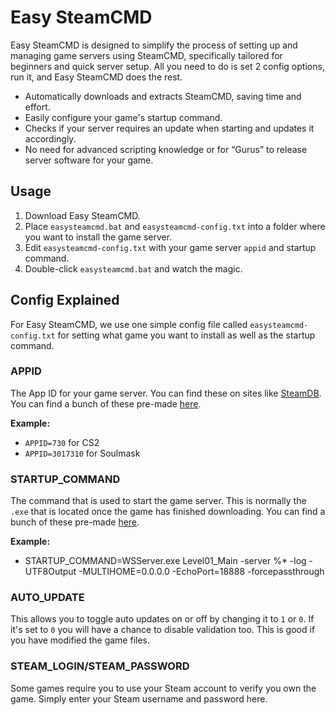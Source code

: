 # Easy SteamCMD

Easy SteamCMD is designed to simplify the process of setting up and managing game servers using SteamCMD, specifically tailored for beginners and quick server setup. All you need to do is set 2 config options, run it, and Easy SteamCMD does the rest.

- Automatically downloads and extracts SteamCMD, saving time and effort.
- Easily configure your game's startup command.
- Checks if your server requires an update when starting and updates it accordingly.
- No need for advanced scripting knowledge or for “Gurus” to release server software for your game.

## Usage

1. Download Easy SteamCMD.
2. Place `easysteamcmd.bat` and `easysteamcmd-config.txt` into a folder where you want to install the game server.
3. Edit `easysteamcmd-config.txt` with your game server `appid` and startup command.
4. Double-click `easysteamcmd.bat` and watch the magic.

## Config Explained

For Easy SteamCMD, we use one simple config file called `easysteamcmd-config.txt` for setting what game you want to install as well as the startup command.

### APPID

The App ID for your game server. You can find these on sites like [SteamDB](https://steamdb.info/). You can find a bunch of these pre-made [here](#).

**Example:**
- `APPID=730` for CS2
- `APPID=3017310` for Soulmask

### STARTUP_COMMAND

The command that is used to start the game server. This is normally the `.exe` that is located once the game has finished downloading. You can find a bunch of these pre-made [here](#).

**Example:**
- STARTUP_COMMAND=WSServer.exe Level01_Main -server %* -log -UTF8Output -MULTIHOME=0.0.0.0 -EchoPort=18888 -forcepassthrough

### AUTO_UPDATE

This allows you to toggle auto updates on or off by changing it to `1` or `0`. If it's set to `0` you will have a chance to disable validation too. This is good if you have modified the game files.

### STEAM_LOGIN/STEAM_PASSWORD

Some games require you to use your Steam account to verify you own the game. Simply enter your Steam username and password here.
